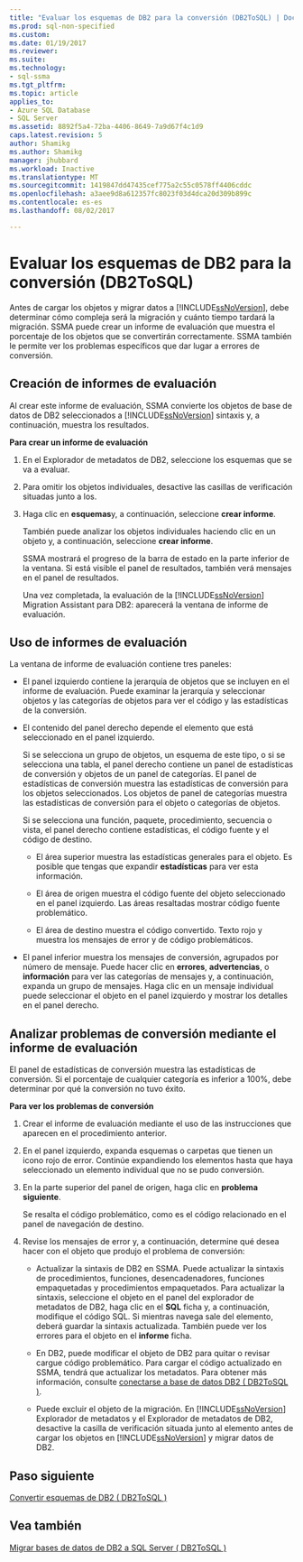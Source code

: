```yaml
---
title: "Evaluar los esquemas de DB2 para la conversión (DB2ToSQL) | Documentos de Microsoft"
ms.prod: sql-non-specified
ms.custom: 
ms.date: 01/19/2017
ms.reviewer: 
ms.suite: 
ms.technology:
- sql-ssma
ms.tgt_pltfrm: 
ms.topic: article
applies_to:
- Azure SQL Database
- SQL Server
ms.assetid: 8892f5a4-72ba-4406-8649-7a9d67f4c1d9
caps.latest.revision: 5
author: Shamikg
ms.author: Shamikg
manager: jhubbard
ms.workload: Inactive
ms.translationtype: MT
ms.sourcegitcommit: 1419847dd47435cef775a2c55c0578ff4406cddc
ms.openlocfilehash: a3aee9d8a612357fc8023f03d4dca20d309b899c
ms.contentlocale: es-es
ms.lasthandoff: 08/02/2017

---
```

# <a name="assessing-db2-schemas-for-conversion-db2tosql"></a>Evaluar los esquemas de DB2 para la conversión (DB2ToSQL)
Antes de cargar los objetos y migrar datos a [!INCLUDE[ssNoVersion](../../includes/ssnoversion_md.md)], debe determinar cómo compleja será la migración y cuánto tiempo tardará la migración. SSMA puede crear un informe de evaluación que muestra el porcentaje de los objetos que se convertirán correctamente. SSMA también le permite ver los problemas específicos que dar lugar a errores de conversión.  
  
## <a name="creating-assessment-reports"></a>Creación de informes de evaluación  
Al crear este informe de evaluación, SSMA convierte los objetos de base de datos de DB2 seleccionados a [!INCLUDE[ssNoVersion](../../includes/ssnoversion_md.md)] sintaxis y, a continuación, muestra los resultados.  
  
**Para crear un informe de evaluación**  
  
1.  En el Explorador de metadatos de DB2, seleccione los esquemas que se va a evaluar.  
  
2.  Para omitir los objetos individuales, desactive las casillas de verificación situadas junto a los.  
  
3.  Haga clic en **esquemas**y, a continuación, seleccione **crear informe**.  
  
    También puede analizar los objetos individuales haciendo clic en un objeto y, a continuación, seleccione **crear informe**.  
  
    SSMA mostrará el progreso de la barra de estado en la parte inferior de la ventana. Si está visible el panel de resultados, también verá mensajes en el panel de resultados.  
  
    Una vez completada, la evaluación de la [!INCLUDE[ssNoVersion](../../includes/ssnoversion_md.md)] Migration Assistant para DB2: aparecerá la ventana de informe de evaluación.  
  
## <a name="using-assessment-reports"></a>Uso de informes de evaluación  
La ventana de informe de evaluación contiene tres paneles:  
  
-   El panel izquierdo contiene la jerarquía de objetos que se incluyen en el informe de evaluación. Puede examinar la jerarquía y seleccionar objetos y las categorías de objetos para ver el código y las estadísticas de la conversión.  
  
-   El contenido del panel derecho depende el elemento que está seleccionado en el panel izquierdo.  
  
    Si se selecciona un grupo de objetos, un esquema de este tipo, o si se selecciona una tabla, el panel derecho contiene un panel de estadísticas de conversión y objetos de un panel de categorías. El panel de estadísticas de conversión muestra las estadísticas de conversión para los objetos seleccionados. Los objetos de panel de categorías muestra las estadísticas de conversión para el objeto o categorías de objetos.  
  
    Si se selecciona una función, paquete, procedimiento, secuencia o vista, el panel derecho contiene estadísticas, el código fuente y el código de destino.  
  
    -   El área superior muestra las estadísticas generales para el objeto. Es posible que tengas que expandir **estadísticas** para ver esta información.  
  
    -   El área de origen muestra el código fuente del objeto seleccionado en el panel izquierdo. Las áreas resaltadas mostrar código fuente problemático.  
  
    -   El área de destino muestra el código convertido. Texto rojo y muestra los mensajes de error y de código problemáticos.  
  
-   El panel inferior muestra los mensajes de conversión, agrupados por número de mensaje. Puede hacer clic en **errores**, **advertencias**, o **información** para ver las categorías de mensajes y, a continuación, expanda un grupo de mensajes. Haga clic en un mensaje individual puede seleccionar el objeto en el panel izquierdo y mostrar los detalles en el panel derecho.  
  
## <a name="analyzing-conversion-problems-by-using-the-assessment-report"></a>Analizar problemas de conversión mediante el informe de evaluación  
El panel de estadísticas de conversión muestra las estadísticas de conversión. Si el porcentaje de cualquier categoría es inferior a 100%, debe determinar por qué la conversión no tuvo éxito.  
  
**Para ver los problemas de conversión**  
  
1.  Crear el informe de evaluación mediante el uso de las instrucciones que aparecen en el procedimiento anterior.  
  
2.  En el panel izquierdo, expanda esquemas o carpetas que tienen un icono rojo de error. Continúe expandiendo los elementos hasta que haya seleccionado un elemento individual que no se pudo conversión.  
  
3.  En la parte superior del panel de origen, haga clic en **problema siguiente**.  
  
    Se resalta el código problemático, como es el código relacionado en el panel de navegación de destino.  
  
4.  Revise los mensajes de error y, a continuación, determine qué desea hacer con el objeto que produjo el problema de conversión:  
  
    -   Actualizar la sintaxis de DB2 en SSMA. Puede actualizar la sintaxis de procedimientos, funciones, desencadenadores, funciones empaquetadas y procedimientos empaquetados. Para actualizar la sintaxis, seleccione el objeto en el panel del explorador de metadatos de DB2, haga clic en el **SQL** ficha y, a continuación, modifique el código SQL. Si mientras navega sale del elemento, deberá guardar la sintaxis actualizada. También puede ver los errores para el objeto en el **informe** ficha.  
  
    -   En DB2, puede modificar el objeto de DB2 para quitar o revisar cargue código problemático. Para cargar el código actualizado en SSMA, tendrá que actualizar los metadatos. Para obtener más información, consulte [conectarse a base de datos DB2 &#40; DB2ToSQL &#41;](../../ssma/db2/connecting-to-db2-database-db2tosql.md).  
  
    -   Puede excluir el objeto de la migración. En [!INCLUDE[ssNoVersion](../../includes/ssnoversion_md.md)] Explorador de metadatos y el Explorador de metadatos de DB2, desactive la casilla de verificación situada junto al elemento antes de cargar los objetos en [!INCLUDE[ssNoVersion](../../includes/ssnoversion_md.md)] y migrar datos de DB2.  
  
## <a name="next-step"></a>Paso siguiente  
[Convertir esquemas de DB2 &#40; DB2ToSQL &#41;](../../ssma/db2/converting-db2-schemas-db2tosql.md)  
  
## <a name="see-also"></a>Vea también  
[Migrar bases de datos de DB2 a SQL Server &#40; DB2ToSQL &#41;](../../ssma/db2/migrating-db2-databases-to-sql-server-db2tosql.md)  
  

